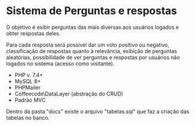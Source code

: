 # Sistema de Perguntas e respostas

O objetivo é exibir perguntas das mais diversas aos usuários logados e obter respostas deles.

Para cada resposta será possível dar um voto positivo ou negativo, classificação de respostas quanto à relevância, exibição de perguntas aleatórias, possibilidade de ver perguntas e respostas por usuários não logados no sistema (acesso como visitante).

- PHP v. 7.4+
- MySQL 8+
- PHPMailer
- Coffeecode\DataLayer (abstração do CRUD)
- Padrão MVC

Dentro da pasta "docs" existe o arquivo "tabelas.sql" que faz a criação das tabelas no banco.